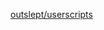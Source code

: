 <!---->
<!--AUTHORS-->
<!--AUTHORS-END-->
<!--OTHERS-->
[outslept/userscripts](https://github.com/outslept/userscripts/blob/master/dont-wanna-see-copilot/userscript.js)
<!--OTHERS-END-->
